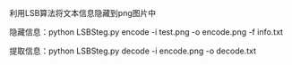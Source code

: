 利用LSB算法将文本信息隐藏到png图片中

隐藏信息：python LSBSteg.py encode -i test.png -o encode.png -f info.txt

提取信息：python LSBSteg.py decode -i encode.png -o decode.txt

